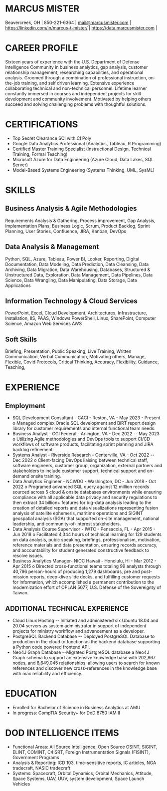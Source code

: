 MARCUS MISTER
==============
Beavercreek, OH | 850-221-6364 | mail@marcusmister.com |
https://linkedin.com/in/marcus-t-mister/ | https://data.marcusmister.com |


CAREER PROFILE
==============
Sixteen years of experience with the U.S. Department of Defense Intelligence Community in business analytics, gap analysis, customer relationship management, researching capabilities, and operational analysis. Groomed through a combination of professional instruction, on-the-job training, and self driven learning. Extensive experience collaborating technical and non-technical personnel. Lifetime learner constantly immersed in courses and independent projects for skill development and community involvement. Motivated by helping others succeed and solving challenging problems with thoughtful solutions.

CERTIFICATIONS
==============
- Top Secret Clearance SCI with CI Poly
- Google Data Analytics Professional (Analytics, Tableau, R Programming)
- Certified Master Training Specialist (Instructional Design, Technical Training, Formal Teaching)
- Microsoft Azure for Data Engineering (Azure Cloud, Data Lakes, SQL Server)
- Model-Based Systems Engineering (Systems Thinking, UML, SysML)

SKILLS
======
Business Analysis & Agile Methodologies
-----------------------------------------

Requirements Analysis & Gathering, Process improvement, Gap Analysis, Implementation Plans, Business Logic, Scrum, Product Backlog, Sprint Planning, User Stories, Confluence, JIRA, Kanban, DevOps

Data Analysis & Management
----------------------------

Python, SQL, Azure, Tableau, Power BI, Looker, Reporting, Digital Documentation, Data Modeling, Data Prediction, Data Cleansing, Data Archiving, Data Migration, Data Warehousing, Databases, Structured & Unstructured Data, Exploration, Data Management, Data Pipelines, Data Science, Data Wrangling, Data Manipulating, Data Storage, Data Applications

Information Technology & Cloud Services
-----------------------------------------

PowerPoint, Excel, Cloud Development, Architectures, Infrastructure, Installation, IIS, PAAS, Windows PowerShell, Linux, SharePoint, Computer Science, Amazon Web Services AWS

Soft Skills
-----------

Briefing, Presentation, Public Speaking, Live Training, Written Communication, Verbal Communication, Motivating others, Manage, Flexible, Covid Protocols, Critical Thinking, Accuracy, Flexibility, Guidance, Teaching,

EXPERIENCE
==========
Employment
----------
- SQL Development Consultant - CACI - Reston, VA - May 2023 - Present
o Managed complex Oracle SQL development and BiRT report design library for customer requirements and internal functional team needs.
- Business Analyst - CGI Federal - Arlington, VA - Dec 2022 -- May 2023
o Utilizing Agile methodologies and DevOps tools to support CI/CD workflows of software products, facilitating sprint planning and JIRA backlog refinement.
- Systems Analyst - Riverside Research - Centerville, VA - Oct 2022 -- Dec 2022
o Client-facing DevOps liaising between technical staff, software engineers, customer group, organization, external partners and stakeholders to include customer support, technical support and on-demand onsite training.
- Data Analytics Engineer - NCWDG - Washington, DC - Jun 2018 - Oct 2022
o Programed advanced SQL query against 12 million records sourced across 5 cloud & onsite databases environments while ensuring compliance with all applicable data privacy and security regulations to then extract 34 billion+ features for big-data analysis leading to the creation of detailed reports and data visualizations representing fusion analysis of satellite ephemeris, maritime operations and SIGINT geospatial analysis (SGA) that supported on-site management, national leadership, and community-of-interest stakeholders.
- Data Analysis Course Supervisor - IWTC - Pensacola, FL - Apr 2015 - Jun 2018
o Facilitated 4,344 hours of technical learning for 129 students on data analysis, pubic speaking, briefings, professionalism, motivation, reference materials and data presentation, ensuring records accuracy, and accountability for student generated constructive feedback to resolve issues.
- Business Analytics Manager- NIOC Hawaii - Honolulu, HI - Mar 2012 - Apr 2015
o Directed cross-functional teams totaling 99 analysts through 40,796 person-hours of producing 1,279 dashboards, pre and post-mission reports, deep-dive slide decks, and fulfilling customer requests for information, which accomplished a permanent contribution to the modernization effort of OPLAN 5077, U.S. Defense of the Sovereignty of Taiwan.

ADDITIONAL TECHNICAL EXPERIENCE
-------------------------------
- Cloud Linux Hosting -- Initiated and administered six Ubuntu 18.04 and 20.04 servers as system administrator in support of independent projects for ministry workflow and advancement as a developer.
- PostgreSQL Backend Database -- Deployed PostgreSQL Database to production in the cloud to function as the backend database supporting a Python code powered frontend API.
- Neo4J Graph Database --Migrated PostgreSQL database a Neo4J Graph schema to support an extensive knowledge base with 202,867 nodes, and 8,649,045 relationships, allowing users to search for known references and discover new cross-references in the knowledge base with max reliability and efficiency.

EDUCATION
=========
- Enrolled for Bachelor of Science in Business Analytics at AMU
- In progress: CompTIA Security+ for DoD 8750 IAM II

DOD INTELLIGENCE ITEMS
======================
- Functional Areas: All Source Intelligence, Open Source OSINT, SIGINT, ELINT, COMINT, C4ISRT, Foreign Instrumentation Signals (FISINT), Government Programs
- Analysis & Reporting: ICD 103, time-sensitive reports, IC articles, NGA tradecraft, NASIC tradecraft
- Systems: Spacecraft, Orbital Dynamics, Orbital Mechanics, Attitude, Space Systems, UAV, UUV, system development, Space Launch Vehicles

